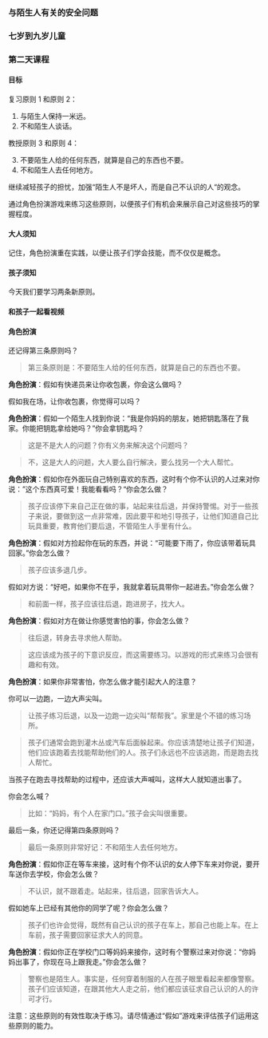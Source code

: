 ### 与陌生人有关的安全问题

### 七岁到九岁儿童

### 第二天课程

#### 目标

复习原则 1 和原则 2：

1. 与陌生人保持一米远。
2. 不和陌生人谈话。

教授原则 3 和原则 4：

3. 不要陌生人给的任何东西，就算是自己的东西也不要。
4. 不和陌生人去任何地方。

继续减轻孩子的担忧，加强“陌生人不是坏人，而是自己不认识的人“的观念。

通过角色扮演游戏来练习这些原则，以便孩子们有机会来展示自己对这些技巧的掌握程度。

#### 大人须知

记住，角色扮演重在实践，以便让孩子们学会技能，而不仅仅是概念。

#### 孩子须知

今天我们要学习两条新原则。

#### 和孩子一起看视频

#### 角色扮演

还记得第三条原则吗？

> 第三条原则是：不要陌生人给的任何东西，就算是自己的东西也不要。

**角色扮演**：假如有快递员来让你收包裹，你会这么做吗？

假如我在场，让你收包裹，你觉得可以吗？

**角色扮演**：假如一个陌生人找到你说：“我是你妈妈的朋友，她把钥匙落在了我家。你能把钥匙拿给她吗？”你会拿钥匙吗？

> 这是不是大人的问题？你有义务来解决这个问题吗？

> 不，这是大人的问题，大人要么自行解决，要么找另一个大人帮忙。

**角色扮演**：假如你在外面玩自己特别喜欢的东西，这时有个你不认识的人过来对你说：”这个东西真可爱！我能看看吗？“你会怎么做？

> 孩子应该停下来自己正在做的事，站起来往后退，并保持警惕。对于一些孩子来说，要做到这一点非常难，因此要平和地引导孩子，让他们知道自己比玩具重要，教育他们要后退，不管陌生人手里有什么。

**角色扮演**：假如对方捡起你在玩的东西，并说：“可能要下雨了，你应该带着玩具回家。”你会怎么做？

> 孩子应该多退几步。

假如对方说：“好吧，如果你不在乎，我就拿着玩具带你一起进去。”你会怎么做？

> 和前面一样，孩子应该往后退，跑进房子，找大人。

**角色扮演**：假如对方在做让你感觉害怕的事，你会怎么做？

> 往后退，转身去寻求他人帮助。

> 这应该成为孩子的下意识反应，而这需要练习。以游戏的形式来练习会很有趣和有效。

**角色扮演**：如果你非常害怕，你怎么做才能引起大人的注意？

你可以一边跑，一边大声尖叫。

> 让孩子练习后退，以及一边跑一边尖叫“帮帮我”。家里是个不错的练习场所。

> 孩子们通常会跑到灌木丛或汽车后面躲起来。你应该清楚地让孩子们知道，他们应该跑着去找能帮助他们的人。孩子们永远也不应该逃跑，而是跑去找人帮忙。

当孩子在跑去寻找帮助的过程中，还应该大声喊叫，这样大人就知道出事了。

你会怎么喊？

> 比如：“妈妈，有个人在家门口。”孩子会尖叫很重要。

最后一条，你还记得第四条原则吗？

> 最后一条原则非常好记：不和陌生人去任何地方。

**角色扮演**：假如你正在等车来接，这时有个你不认识的女人停下车来对你说，要开车送你去学校，你会怎么做？

> 不认识，就不跟着走。站起来，往后退，回家告诉大人。

假如她车上已经有其他你的同学了呢？你会怎么做？

> 孩子们也许会觉得，既然有自己认识的孩子在车上，那自己也能上车。在上车前，孩子需要回家征求大人的同意。

**角色扮演**：假如你正在学校门口等妈妈来接你，这时有个警察过来对你说：“你妈妈出事了，你现在马上跟我走。”你会怎么做？

> 警察也是陌生人。事实是，任何穿着制服的人在孩子眼里看起来都像警察。孩子们应该知道，在跟其他大人走之前，他们都应该征求自己认识的人的许可才行。

注意：这些原则的有效性取决于练习。请尽情通过“假如”游戏来评估孩子们运用这些原则的能力。
